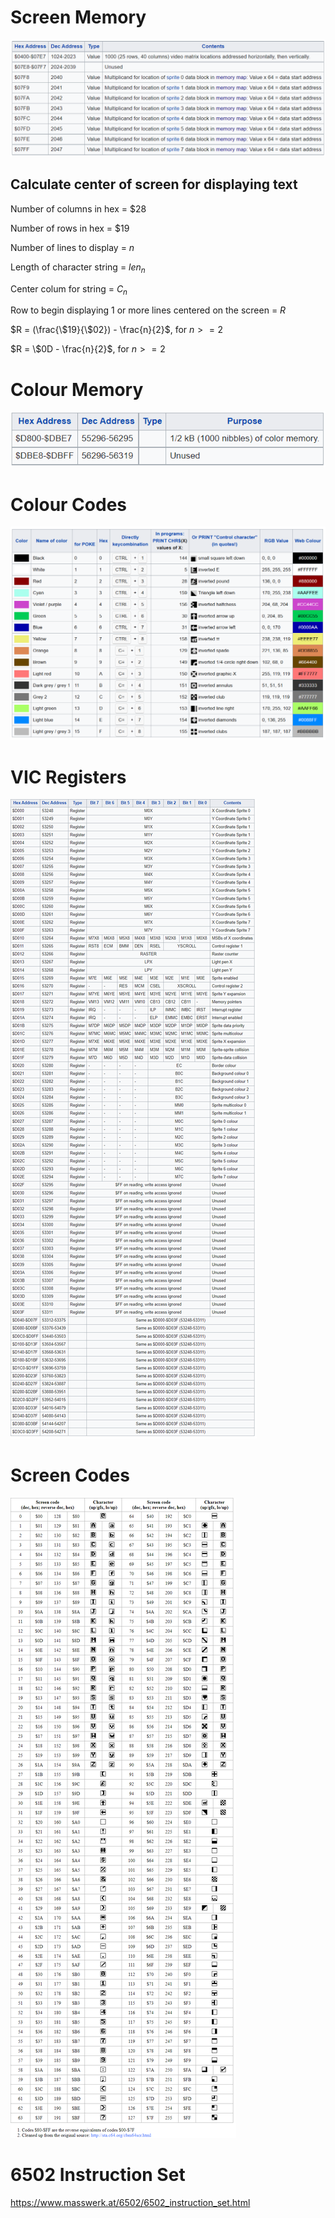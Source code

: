 # Screen Memory

![](assets/20220803_184746_c64_screen_memory.png)

## Calculate center of screen for displaying text

Number of columns in hex = $\$28$

Number of rows in hex = $\$19$

Number of lines to display = $n$

Length of character string = $len_n$

Center colum for string = $C_n$

Row to begin displaying 1 or more lines centered on the screen = $R$

$R = (\frac{\$19}{\$02}) - \frac{n}{2}$, for $n>=2$

$R = \$0D - \frac{n}{2}$, for $n >= 2$



# Colour Memory

![](assets/20220803_185027_c64_colour_memory.png)

# Colour Codes

![](assets/20220802_184606_c64_colour_codes.png)

# VIC Registers

![](assets/20220803_190858_vic_registers.png)

# Screen Codes

![](assets/20220804_153452_vic_screen_codes.png)

# 6502 Instruction Set

https://www.masswerk.at/6502/6502_instruction_set.html
